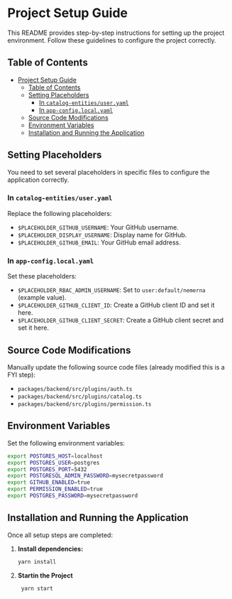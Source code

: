 # Project Setup Guide

This README provides step-by-step instructions for setting up the project environment. Follow these guidelines to configure the project correctly.

## Table of Contents
- [Project Setup Guide](#project-setup-guide)
  - [Table of Contents](#table-of-contents)
  - [Setting Placeholders](#setting-placeholders)
    - [In `catalog-entities/user.yaml`](#in-catalog-entitiesuseryaml)
    - [In `app-config.local.yaml`](#in-app-configlocalyaml)
  - [Source Code Modifications](#source-code-modifications)
  - [Environment Variables](#environment-variables)
  - [Installation and Running the Application](#installation-and-running-the-application)

## Setting Placeholders

You need to set several placeholders in specific files to configure the application correctly.

### In `catalog-entities/user.yaml`
Replace the following placeholders:
- `$PLACEHOLDER_GITHUB_USERNAME`: Your GitHub username.
- `$PLACEHOLDER_DISPLAY_USERNAME`: Display name for GitHub.
- `$PLACEHOLDER_GITHUB_EMAIL`: Your GitHub email address.

### In `app-config.local.yaml`
Set these placeholders:
- `$PLACEHOLDER_RBAC_ADMIN_USERNAME`: Set to `user:default/nemerna` (example value).
- `$PLACEHOLDER_GITHUB_CLIENT_ID`: Create a GitHub client ID and set it here.
- `$PLACEHOLDER_GITHUB_CLIENT_SECRET`: Create a GitHub client secret and set it here.

## Source Code Modifications

Manually update the following source code files (already modified this is a FYI step):
- `packages/backend/src/plugins/auth.ts`
- `packages/backend/src/plugins/catalog.ts`
- `packages/backend/src/plugins/permission.ts`

## Environment Variables

Set the following environment variables:

```bash
export POSTGRES_HOST=localhost
export POSTGRES_USER=postgres
export POSTGRES_PORT=5432
export POSTGRESQL_ADMIN_PASSWORD=mysecretpassword
export GITHUB_ENABLED=true
export PERMISSION_ENABLED=true
export POSTGRES_PASSWORD=mysecretpassword
```

## Installation and Running the Application

Once all setup steps are completed:

1. **Install dependencies:**
   ```bash
   yarn install
   ```

2. **Startin the Project**
   ```bash
    yarn start
   ```